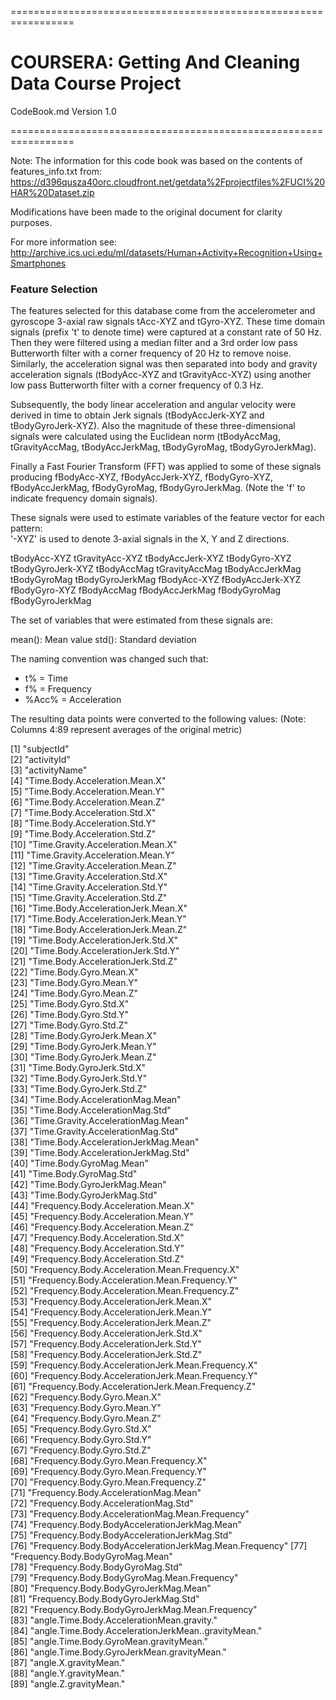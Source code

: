 =================================================================

# COURSERA: Getting And Cleaning Data Course Project
CodeBook.md
Version 1.0

=================================================================

Note: The information for this code book was based on the contents of features_info.txt from: https://d396qusza40orc.cloudfront.net/getdata%2Fprojectfiles%2FUCI%20HAR%20Dataset.zip

Modifications have been made to the original document for clarity purposes.

For more information see: http://archive.ics.uci.edu/ml/datasets/Human+Activity+Recognition+Using+Smartphones 

### Feature Selection

The features selected for this database come from the accelerometer and gyroscope 3-axial raw signals tAcc-XYZ and tGyro-XYZ. These time domain signals (prefix 't' to denote time) were captured at a constant rate of 50 Hz. Then they were filtered using a median filter and a 3rd order low pass Butterworth filter with a corner frequency of 20 Hz to remove noise. Similarly, the acceleration signal was then separated into body and gravity acceleration signals (tBodyAcc-XYZ and tGravityAcc-XYZ) using another low pass Butterworth filter with a corner frequency of 0.3 Hz. 

Subsequently, the body linear acceleration and angular velocity were derived in time to obtain Jerk signals (tBodyAccJerk-XYZ and tBodyGyroJerk-XYZ). Also the magnitude of these three-dimensional signals were calculated using the Euclidean norm (tBodyAccMag, tGravityAccMag, tBodyAccJerkMag, tBodyGyroMag, tBodyGyroJerkMag). 

Finally a Fast Fourier Transform (FFT) was applied to some of these signals producing fBodyAcc-XYZ, fBodyAccJerk-XYZ, fBodyGyro-XYZ, fBodyAccJerkMag, fBodyGyroMag, fBodyGyroJerkMag. (Note the 'f' to indicate frequency domain signals). 

These signals were used to estimate variables of the feature vector for each pattern:  
'-XYZ' is used to denote 3-axial signals in the X, Y and Z directions.

tBodyAcc-XYZ
tGravityAcc-XYZ
tBodyAccJerk-XYZ
tBodyGyro-XYZ
tBodyGyroJerk-XYZ
tBodyAccMag
tGravityAccMag
tBodyAccJerkMag
tBodyGyroMag
tBodyGyroJerkMag
fBodyAcc-XYZ
fBodyAccJerk-XYZ
fBodyGyro-XYZ
fBodyAccMag
fBodyAccJerkMag
fBodyGyroMag
fBodyGyroJerkMag

The set of variables that were estimated from these signals are: 

mean(): Mean value
std(): Standard deviation

The naming convention was changed such that:
- t% = Time
- f% = Frequency
- %Acc% = Acceleration

The resulting data points were converted to the following values:
(Note: Columns 4:89 represent averages of the original metric)

 [1] "subjectId"                                            
 [2] "activityId"                                           
 [3] "activityName"                                         
 [4] "Time.Body.Acceleration.Mean.X"                        
 [5] "Time.Body.Acceleration.Mean.Y"                        
 [6] "Time.Body.Acceleration.Mean.Z"                        
 [7] "Time.Body.Acceleration.Std.X"                         
 [8] "Time.Body.Acceleration.Std.Y"                         
 [9] "Time.Body.Acceleration.Std.Z"                         
[10] "Time.Gravity.Acceleration.Mean.X"                     
[11] "Time.Gravity.Acceleration.Mean.Y"                     
[12] "Time.Gravity.Acceleration.Mean.Z"                     
[13] "Time.Gravity.Acceleration.Std.X"                      
[14] "Time.Gravity.Acceleration.Std.Y"                      
[15] "Time.Gravity.Acceleration.Std.Z"                      
[16] "Time.Body.AccelerationJerk.Mean.X"                    
[17] "Time.Body.AccelerationJerk.Mean.Y"                    
[18] "Time.Body.AccelerationJerk.Mean.Z"                    
[19] "Time.Body.AccelerationJerk.Std.X"                     
[20] "Time.Body.AccelerationJerk.Std.Y"                     
[21] "Time.Body.AccelerationJerk.Std.Z"                     
[22] "Time.Body.Gyro.Mean.X"                                
[23] "Time.Body.Gyro.Mean.Y"                                
[24] "Time.Body.Gyro.Mean.Z"                                
[25] "Time.Body.Gyro.Std.X"                                 
[26] "Time.Body.Gyro.Std.Y"                                 
[27] "Time.Body.Gyro.Std.Z"                                 
[28] "Time.Body.GyroJerk.Mean.X"                            
[29] "Time.Body.GyroJerk.Mean.Y"                            
[30] "Time.Body.GyroJerk.Mean.Z"                            
[31] "Time.Body.GyroJerk.Std.X"                             
[32] "Time.Body.GyroJerk.Std.Y"                             
[33] "Time.Body.GyroJerk.Std.Z"                             
[34] "Time.Body.AccelerationMag.Mean"                       
[35] "Time.Body.AccelerationMag.Std"                        
[36] "Time.Gravity.AccelerationMag.Mean"                    
[37] "Time.Gravity.AccelerationMag.Std"                     
[38] "Time.Body.AccelerationJerkMag.Mean"                   
[39] "Time.Body.AccelerationJerkMag.Std"                    
[40] "Time.Body.GyroMag.Mean"                               
[41] "Time.Body.GyroMag.Std"                                
[42] "Time.Body.GyroJerkMag.Mean"                           
[43] "Time.Body.GyroJerkMag.Std"                            
[44] "Frequency.Body.Acceleration.Mean.X"                   
[45] "Frequency.Body.Acceleration.Mean.Y"                   
[46] "Frequency.Body.Acceleration.Mean.Z"                   
[47] "Frequency.Body.Acceleration.Std.X"                    
[48] "Frequency.Body.Acceleration.Std.Y"                    
[49] "Frequency.Body.Acceleration.Std.Z"                    
[50] "Frequency.Body.Acceleration.Mean.Frequency.X"         
[51] "Frequency.Body.Acceleration.Mean.Frequency.Y"         
[52] "Frequency.Body.Acceleration.Mean.Frequency.Z"         
[53] "Frequency.Body.AccelerationJerk.Mean.X"               
[54] "Frequency.Body.AccelerationJerk.Mean.Y"               
[55] "Frequency.Body.AccelerationJerk.Mean.Z"               
[56] "Frequency.Body.AccelerationJerk.Std.X"                
[57] "Frequency.Body.AccelerationJerk.Std.Y"                
[58] "Frequency.Body.AccelerationJerk.Std.Z"                
[59] "Frequency.Body.AccelerationJerk.Mean.Frequency.X"     
[60] "Frequency.Body.AccelerationJerk.Mean.Frequency.Y"     
[61] "Frequency.Body.AccelerationJerk.Mean.Frequency.Z"     
[62] "Frequency.Body.Gyro.Mean.X"                           
[63] "Frequency.Body.Gyro.Mean.Y"                           
[64] "Frequency.Body.Gyro.Mean.Z"                           
[65] "Frequency.Body.Gyro.Std.X"                            
[66] "Frequency.Body.Gyro.Std.Y"                            
[67] "Frequency.Body.Gyro.Std.Z"                            
[68] "Frequency.Body.Gyro.Mean.Frequency.X"                 
[69] "Frequency.Body.Gyro.Mean.Frequency.Y"                 
[70] "Frequency.Body.Gyro.Mean.Frequency.Z"                 
[71] "Frequency.Body.AccelerationMag.Mean"                  
[72] "Frequency.Body.AccelerationMag.Std"                   
[73] "Frequency.Body.AccelerationMag.Mean.Frequency"        
[74] "Frequency.Body.BodyAccelerationJerkMag.Mean"          
[75] "Frequency.Body.BodyAccelerationJerkMag.Std"           
[76] "Frequency.Body.BodyAccelerationJerkMag.Mean.Frequency"
[77] "Frequency.Body.BodyGyroMag.Mean"                      
[78] "Frequency.Body.BodyGyroMag.Std"                       
[79] "Frequency.Body.BodyGyroMag.Mean.Frequency"            
[80] "Frequency.Body.BodyGyroJerkMag.Mean"                  
[81] "Frequency.Body.BodyGyroJerkMag.Std"                   
[82] "Frequency.Body.BodyGyroJerkMag.Mean.Frequency"        
[83] "angle.Time.Body.AccelerationMean.gravity."            
[84] "angle.Time.Body.AccelerationJerkMean..gravityMean."   
[85] "angle.Time.Body.GyroMean.gravityMean."                
[86] "angle.Time.Body.GyroJerkMean.gravityMean."            
[87] "angle.X.gravityMean."                                 
[88] "angle.Y.gravityMean."                                 
[89] "angle.Z.gravityMean."     